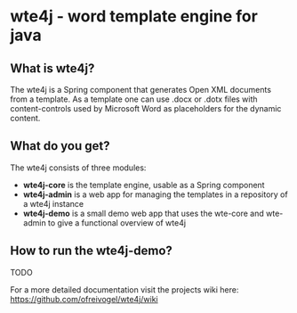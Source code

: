 # wte4j - word template engine for java

## What is wte4j?
The wte4j is a Spring component that generates Open XML documents from a template.
As a template one can use .docx or .dotx files with content-controls used by Microsoft Word as placeholders for the dynamic content.

## What do you get?
The wte4j consists of three modules:

- **wte4j-core** is the template engine, usable as a Spring component
- **wte4j-admin** is a web app for managing the templates in a repository of a wte4j instance
- **wte4j-demo** is a small demo web app that uses the wte-core and wte-admin to give a functional overview of wte4j

## How to run the wte4j-demo?
TODO


For a more detailed documentation visit the projects wiki here: https://github.com/ofreivogel/wte4j/wiki
